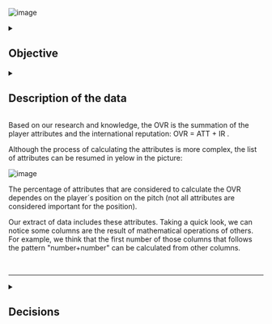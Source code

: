 
![image](https://github.com/larahdm2/FIFA-Project/assets/138598135/7685c657-263a-4f08-8ebf-d510b0fc25f0)

<details>
  <summary>
   <h2>Objective</h2>
  </summary>

This is a team project where we are required to generate a model that predicts the overal rating (OVR) of a FIFA game.

  <br>
  <hr> 

</details>

<details>
  <summary>
   <h2>Description of the data</h2>
  </summary>
</details>

Based on our research and knowledge, the OVR is the summation of the player attributes and the international reputation: OVR = ATT + IR .

Although the process of calculating the attributes is more complex, the list of attributes can be resumed in yelow in the picture:

![image](https://github.com/larahdm2/FIFA-Project/assets/138598135/d448aebf-551e-4aa7-b9d6-b4faa853b096)

The percentage of attributes that are considered to calculate the OVR dependes on the player´s position on the pitch (not all attributes are considered important for the position).

Our extract of data includes these attributes. Taking a quick look, we can notice some columns are the result of mathematical operations of others. For example, we think that the first number of those columns that follows the pattern "number+number" can be calculated from other columns.

<br>
<hr> 

<details>
  <summary>
   <h2>Decisions</h2>
  </summary>
# Decisions

The first decision we took was to extract the right number of the columns that contain "number+number", and discard the left number. We supposed (after a few operations) that the left number is the result of mathematical opperations from other columns we are keeping, and that the model will be able to learn.

Then, although we got some columns that were the sumation of others, and therefore less columns to play with; we decided to keep all the attributes because we believe they are valuable to learn the result of other columns. So, for example here, we decided to discard Attaking and keep the rest:
![image](https://github.com/larahdm2/FIFA-Project/assets/138598135/87de1b14-19f0-4f95-8abd-7b3d5d37adee)

With this information, we launched some draft calculations in python. We checked the correlation between our target and the variables. At first, we decided to discard those variables with little correlation to the model. But we checked how it affected to the model and we got a better result considering all the variables. 

Finally, we introduced other variable that is not part of the main formula, but that we always had an intinct it could help the model. 
<br>
<hr> 
